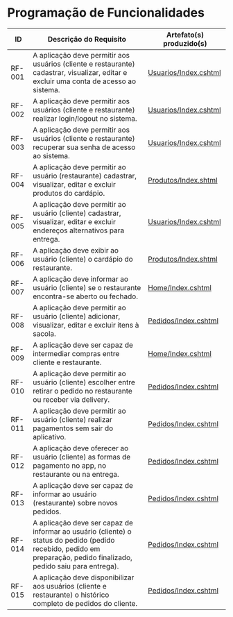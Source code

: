 # Programação de Funcionalidades


|ID    | Descrição do Requisito  | Artefato(s) produzido(s) |
|------|-----------------------------------------|----|
|RF-001|	A aplicação deve permitir aos usuários (cliente e restaurante) cadastrar, visualizar, editar e excluir uma conta de acesso ao sistema.	| [Usuarios/Index.cshtml](https://github.com/ICEI-PUC-Minas-PMV-ADS/pmv-ads-2024-1-e2-proj-int-t3-gourmet-go/tree/main/src/GourmetGo/Views/Usuarios) |
|RF-002|	A aplicação deve permitir aos usuários (cliente e restaurante) realizar login/logout no sistema.	| [Usuarios/Index.cshtml](https://github.com/ICEI-PUC-Minas-PMV-ADS/pmv-ads-2024-1-e2-proj-int-t3-gourmet-go/tree/main/src/GourmetGo/Views/Usuarios) |
|RF-003|	A aplicação deve permitir aos usuários (cliente e restaurante) recuperar sua senha de acesso ao sistema.	| [Usuarios/Index.cshtml](https://github.com/ICEI-PUC-Minas-PMV-ADS/pmv-ads-2024-1-e2-proj-int-t3-gourmet-go/tree/main/src/GourmetGo/Views/Usuarios) |
|RF-004|	A aplicação deve permitir ao usuário (restaurante) cadastrar, visualizar, editar e excluir produtos do cardápio.	| [Produtos/Index.shtml](https://github.com/ICEI-PUC-Minas-PMV-ADS/pmv-ads-2024-1-e2-proj-int-t3-gourmet-go/tree/main/src/GourmetGo/Views/Produtos) |
|RF-005|	A aplicação deve permitir ao usuário (cliente) cadastrar, visualizar, editar e excluir endereços alternativos para entrega.	| [Usuarios/Index.cshtml](https://github.com/ICEI-PUC-Minas-PMV-ADS/pmv-ads-2024-1-e2-proj-int-t3-gourmet-go/tree/main/src/GourmetGo/Views/Usuarios) |
|RF-006|	A aplicação deve exibir ao usuário (cliente) o cardápio do restaurante.	| [Produtos/Index.shtml](https://github.com/ICEI-PUC-Minas-PMV-ADS/pmv-ads-2024-1-e2-proj-int-t3-gourmet-go/tree/main/src/GourmetGo/Views/Produtos) |
|RF-007|	A aplicação deve informar ao usuário (cliente) se o restaurante encontra-se aberto ou fechado.	| [Home/Index.cshtml](https://github.com/ICEI-PUC-Minas-PMV-ADS/pmv-ads-2024-1-e2-proj-int-t3-gourmet-go/tree/main/src/GourmetGo/Views/Home)|
|RF-008|	A aplicação deve permitir ao usuário (cliente) adicionar, visualizar, editar e excluir itens à sacola.	| [Pedidos/Index.cshtml](https://github.com/ICEI-PUC-Minas-PMV-ADS/pmv-ads-2024-1-e2-proj-int-t3-gourmet-go/tree/main/src/GourmetGo/Views/Pedidos) |
|RF-009|	A aplicação deve ser capaz de intermediar compras entre cliente e restaurante.	| [Home/Index.cshtml](https://github.com/ICEI-PUC-Minas-PMV-ADS/pmv-ads-2024-1-e2-proj-int-t3-gourmet-go/tree/main/src/GourmetGo/Views/Home) |
|RF-010|	A aplicação deve permitir ao usuário (cliente) escolher entre retirar o pedido no restaurante ou receber via delivery.	| [Pedidos/Index.cshtml](https://github.com/ICEI-PUC-Minas-PMV-ADS/pmv-ads-2024-1-e2-proj-int-t3-gourmet-go/tree/main/src/GourmetGo/Views/Pedidos) |
|RF-011|	A aplicação deve permitir ao usuário (cliente) realizar pagamentos sem sair do aplicativo.	| [Pedidos/Index.cshtml](https://github.com/ICEI-PUC-Minas-PMV-ADS/pmv-ads-2024-1-e2-proj-int-t3-gourmet-go/tree/main/src/GourmetGo/Views/Pedidos) |
|RF-012|	A aplicação deve oferecer ao usuário (cliente) as formas de pagamento no app, no restaurante ou na entrega.	| [Pedidos/Index.cshtml](https://github.com/ICEI-PUC-Minas-PMV-ADS/pmv-ads-2024-1-e2-proj-int-t3-gourmet-go/tree/main/src/GourmetGo/Views/Pedidos) |
|RF-013|	A aplicação deve ser capaz de informar ao usuário (restaurante) sobre novos pedidos.	| [Pedidos/Index.cshtml](https://github.com/ICEI-PUC-Minas-PMV-ADS/pmv-ads-2024-1-e2-proj-int-t3-gourmet-go/tree/main/src/GourmetGo/Views/Pedidos) |
|RF-014|	A aplicação deve ser capaz de informar ao usuário (cliente) o status do pedido (pedido recebido, pedido em preparação, pedido finalizado, pedido saiu para entrega).	| [Pedidos/Index.cshtml](https://github.com/ICEI-PUC-Minas-PMV-ADS/pmv-ads-2024-1-e2-proj-int-t3-gourmet-go/tree/main/src/GourmetGo/Views/Pedidos) |
|RF-015|	A aplicação deve disponibilizar aos usuários (cliente e restaurante) o histórico completo de pedidos do cliente.	| [Pedidos/Index.cshtml](https://github.com/ICEI-PUC-Minas-PMV-ADS/pmv-ads-2024-1-e2-proj-int-t3-gourmet-go/tree/main/src/GourmetGo/Views/Pedidos) |
